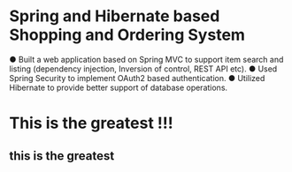 # Spring and Hibernate based Shopping and Ordering System
 
● Built a web application based on Spring MVC to support item search and listing (dependency injection,
Inversion of control, REST API etc).
● Used Spring Security to implement OAuth2 based authentication.
● Utilized Hibernate to provide better support of database operations.


# This is the greatest !!!
## this is the greatest 
